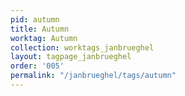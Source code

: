 ```yaml
---
pid: autumn
title: Autumn
worktag: Autumn
collection: worktags_janbrueghel
layout: tagpage_janbrueghel
order: '005'
permalink: "/janbrueghel/tags/autumn"
---
```

